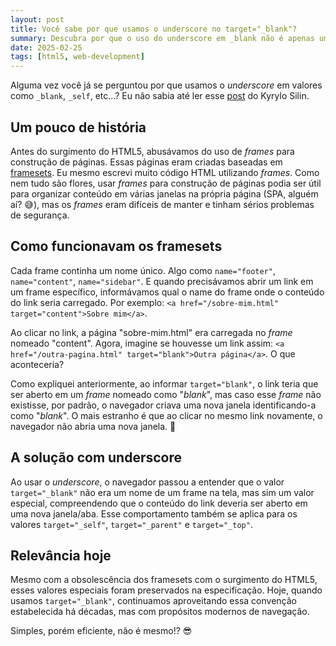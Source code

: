 ```yaml
---
layout: post
title: Você sabe por que usamos o underscore no target="_blank"?
summary: Descubra por que o uso do underscore em _blank não é apenas um detalhe, mas uma solução elegante que sobreviveu à evolução do HTML. Uma pequena característica com grande impacto no comportamento dos navegadores.
date: 2025-02-25
tags: [html5, web-development]
---
```


Alguma vez você já se perguntou por que usamos o _underscore_ em valores como `_blank`, `_self`, etc...? Eu não sabia até ler esse [post](https://kyrylo.org/html/2024/10/25/why-does-target-blank-have-an-underscore-in-front.html) do Kyrylo Silin.

## Um pouco de história

Antes do surgimento do HTML5, abusávamos do uso de _frames_ para construção de páginas. Essas páginas eram criadas baseadas em [framesets](https://developer.mozilla.org/en-US/docs/Web/HTML/Element/frameset). Eu mesmo escrevi muito código HTML utilizando _frames_. Como nem tudo são flores, usar _frames_ para construção de páginas podia ser útil para organizar conteúdo em várias janelas na própria página (SPA, alguém aí? 😅), mas os _frames_ eram difíceis de manter e tinham sérios problemas de segurança.

## Como funcionavam os framesets

Cada frame continha um nome único. Algo como `name="footer"`, `name="content"`, `name="sidebar"`. E quando precisávamos abrir um link em um frame específico, informávamos qual o name do frame onde o conteúdo do link seria carregado. Por exemplo: `<a href="/sobre-mim.html" target="content">Sobre mim</a>`.

Ao clicar no link, a página "sobre-mim.html" era carregada no _frame_ nomeado "content". Agora, imagine se houvesse um link assim: `<a href="/outra-pagina.html" target="blank">Outra página</a>`. O que aconteceria?

Como expliquei anteriormente, ao informar `target="blank"`, o link teria que ser aberto em um _frame_ nomeado como "_blank_", mas caso esse _frame_ não existisse, por padrão, o navegador criava uma nova janela identificando-a como "_blank_". O mais estranho é que ao clicar no mesmo link novamente, o navegador não abria uma nova janela. 🫣

## A solução com underscore

Ao usar o _underscore_, o navegador passou a entender que o valor `target="_blank"` não era um nome de um frame na tela, mas sim um valor especial, compreendendo que o conteúdo do link deveria ser aberto em uma nova janela/aba. Esse comportamento também se aplica para os valores `target="_self"`, `target="_parent"` e `target="_top"`.

## Relevância hoje

Mesmo com a obsolescência dos framesets com o surgimento do HTML5, esses valores especiais foram preservados na especificação. Hoje, quando usamos `target="_blank"`, continuamos aproveitando essa convenção estabelecida há décadas, mas com propósitos modernos de navegação.

Simples, porém eficiente, não é mesmo!? 😎

